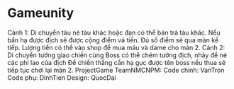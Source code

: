 # Gameunity
Cảnh 1: Di chuyển tàu né tàu khác hoặc đạn có thể bán trả tàu khác.
Nếu bắn hạ được địch sẽ được cộng điểm và tiền.
Đủ số điểm sẽ qua màn kế tiếp.
Lượng tiền có thể vào shop để mua máu và dame cho màn 2.
Cảnh 2: Di chuyển tướng giao chiến cùng Boss có thể chém tướng địch, nhảy để né các phi lao của địch
Để chiến thắng cần hạ gục được tên boss nếu thua sẽ tiếp tục chơi lại màn 2.
ProjectGame
TeamNMCNPM:
Code chính: VanTron
Code phụ: DinhTien
Design: QuocDai

